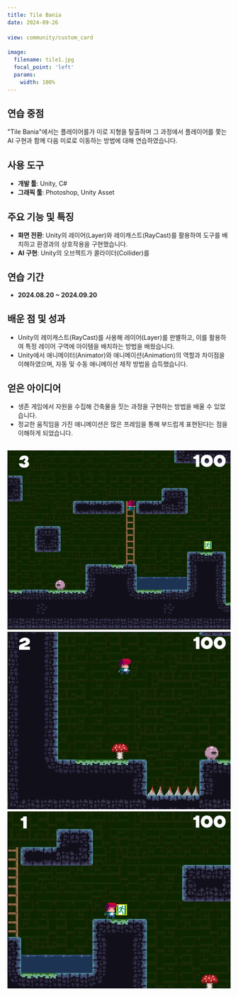 ```yaml
---
title: Tile Bania
date: 2024-09-26

view: community/custom_card

image:
  filename: tile1.jpg
  focal_point: 'left'
  params:
    width: 100%
---
```


## 연습 중점
"Tile Bania"에서는 플레이어를가 미로 지형을 탈출하며 그 과정에서 플레이어를 쫓는 AI 구현과 함께 다음 미로로 이동하는 방법에 대해 연습하였습니다.

## 사용 도구
- **개발 툴**: Unity, C#
- **그래픽 툴**: Photoshop, Unity Asset

## 주요 기능 및 특징
- **화면 전환**: Unity의 레이어(Layer)와 레이캐스트(RayCast)를 활용하여 도구를 배치하고 환경과의 상호작용을 구현했습니다.
- **AI 구현**: Unity의 오브젝트가 콜라이더(Collider)를

## 연습 기간
- **2024.08.20 ~ 2024.09.20**

## 배운 점 및 성과
- Unity의 레이캐스트(RayCast)를 사용해 레이어(Layer)를 판별하고, 이를 활용하여 특정 레이어 구역에 아이템을 배치하는 방법을 배웠습니다.
- Unity에서 애니메이터(Animator)와 애니메이션(Animation)의 역할과 차이점을 이해하였으며, 자동 및 수동 애니메이션 제작 방법을 습득했습니다.

## 얻은 아이디어
- 생존 게임에서 자원을 수집해 건축물을 짓는 과정을 구현하는 방법을 배울 수 있었습니다.
- 정교한 움직임을 가진 애니메이션은 많은 프레임을 통해 부드럽게 표현된다는 점을 이해하게 되었습니다.

![](tile2.png)
![](tile3.png)
![](tile4.png)
---
